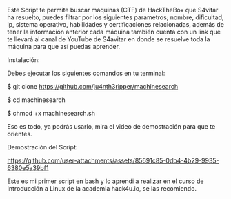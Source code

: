 Este Script te permite buscar máquinas (CTF) de HackTheBox que S4vitar ha resuelto, puedes filtrar por los siguientes parametros; nombre, dificultad, ip, sistema operativo, habilidades y certificaciones relacionadas, además de tener la información anterior cada máquina también cuenta con un link que te llevará al canal de YouTube de S4avitar en donde se resuelve toda la máquina para que así puedas aprender.

Instalación:

Debes ejecutar los siguientes comandos en tu terminal:

$ git clone https://github.com/ju4nth3ripper/machinesearch

$ cd machinesearch

$ chmod +x machinesearch.sh

Eso es todo, ya podrás usarlo, mira el video de demostración para que te orientes.

Demostración del Script:

https://github.com/user-attachments/assets/85691c85-0db4-4b29-9935-6380e5a39bf1

Este es mi primer script en bash y lo aprendi a realizar en el curso de Introducción a Linux de la academia hack4u.io, se las recomiendo.
